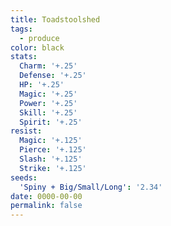```yaml
---
title: Toadstoolshed
tags:
  - produce
color: black
stats:
  Charm: '+.25'
  Defense: '+.25'
  HP: '+.25'
  Magic: '+.25'
  Power: '+.25'
  Skill: '+.25'
  Spirit: '+.25'
resist:
  Magic: '+.125'
  Pierce: '+.125'
  Slash: '+.125'
  Strike: '+.125'
seeds:
  'Spiny + Big/Small/Long': '2.34'
date: 0000-00-00
permalink: false
---
```

